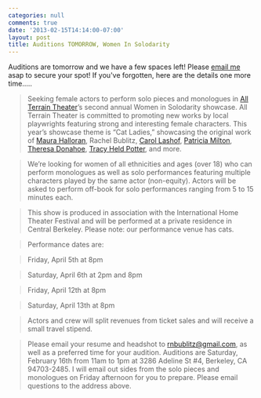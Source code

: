 ```yaml
---
categories: null
comments: true
date: '2013-02-15T14:14:00-07:00'
layout: post
title: Auditions TOMORROW, Women In Solodarity
---
```


Auditions are tomorrow and we have a few spaces left! Please [email me](mailto:rnbublitz@gmail.com) asap to secure your spot! If you've forgotten, here are the details one more time.....

>Seeking female actors to perform solo pieces and monologues in [All Terrain Theater](http://www.allterraintheater.org/)’s second annual Women in Solodarity showcase. All Terrain Theater is committed to promoting new works by local playwrights featuring strong and interesting female characters. This year’s showcase theme is “Cat Ladies,” showcasing the original work of [Maura Halloran](https://twitter.com/maurahalloran), Rachel Bublitz, [Carol Lashof](https://www.facebook.com/CarolSLashofPlaywright?fref=ts), [Patricia Milton](http://www.patricia-milton.com/), [Theresa Donahoe](http://bayareablogethunderground.blogspot.com/2011/05/deep-thoughts-by-theresa-donahoe.html), [Tracy Held Potter](http://www.allterraintheater.org/?q=node/2), and more. 

>We’re looking for women of all ethnicities and ages (over 18) who can perform monologues as well as solo performances featuring multiple characters played by the same actor (non-equity). Actors will be asked to perform off-book for solo performances ranging from 5 to 15 minutes each.

>This show is produced in association with the International Home Theater Festival and will be performed at a private residence in Central Berkeley. Please note: our performance venue has cats.

>Performance dates are: 

>Friday, April 5th at 8pm

>Saturday, April 6th at 2pm and 8pm

>Friday, April 12th at 8pm 

>Saturday, April 13th at 8pm

>Actors and crew will split revenues from ticket sales and will receive a small travel stipend.

>Please email your resume and headshot to [rnbublitz@gmail.com](mailto:rnbublitz@gmail.com), as well as a preferred time for your audition. Auditions are Saturday, February 16th from 11am to 1pm at 3286 Adeline St #4, Berkeley, CA 94703-2485. I will email out sides from the solo pieces and monologues on Friday afternoon for you to prepare. Please email questions to the address above.